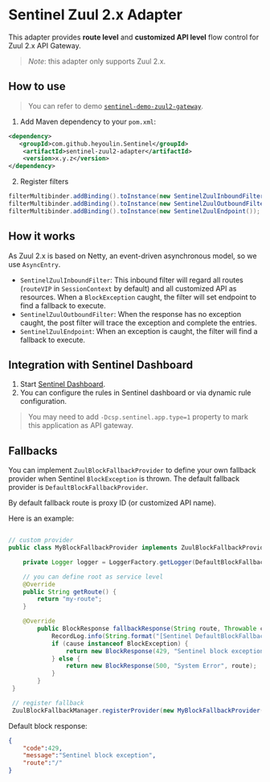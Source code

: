# Sentinel Zuul 2.x Adapter

This adapter provides **route level** and **customized API level**
flow control for Zuul 2.x API Gateway.

> *Note*: this adapter only supports Zuul 2.x.

## How to use

> You can refer to demo [`sentinel-demo-zuul2-gateway`](https://github.com/alibaba/Sentinel/tree/master/sentinel-demo/sentinel-demo-zuul2-gateway).

1. Add Maven dependency to your `pom.xml`:

```xml
<dependency>
   <groupId>com.github.heyoulin.Sentinel</groupId>
    <artifactId>sentinel-zuul2-adapter</artifactId>
    <version>x.y.z</version>
</dependency>
```

2. Register filters

```java
filterMultibinder.addBinding().toInstance(new SentinelZuulInboundFilter(500));
filterMultibinder.addBinding().toInstance(new SentinelZuulOutboundFilter(500));
filterMultibinder.addBinding().toInstance(new SentinelZuulEndpoint());
```

## How it works

As Zuul 2.x is based on Netty, an event-driven asynchronous model, so we use `AsyncEntry`.

- `SentinelZuulInboundFilter`: This inbound filter will regard all routes (`routeVIP` in `SessionContext` by default) and all customized API as resources. When a `BlockException` caught, the filter will set endpoint to find a fallback to execute.
- `SentinelZuulOutboundFilter`: When the response has no exception caught, the post filter will trace the exception and complete the entries.
- `SentinelZuulEndpoint`: When an exception is caught, the filter will find a fallback to execute.

## Integration with Sentinel Dashboard

1. Start [Sentinel Dashboard](https://github.com/alibaba/Sentinel/wiki/Dashboard).
2. You can configure the rules in Sentinel dashboard or via dynamic rule configuration.

> You may need to add `-Dcsp.sentinel.app.type=1` property to mark this application as API gateway.

## Fallbacks

You can implement `ZuulBlockFallbackProvider` to define your own fallback provider when Sentinel `BlockException` is thrown.
The default fallback provider is `DefaultBlockFallbackProvider`.

By default fallback route is proxy ID (or customized API name).

Here is an example:

```java

// custom provider
public class MyBlockFallbackProvider implements ZuulBlockFallbackProvider {

    private Logger logger = LoggerFactory.getLogger(DefaultBlockFallbackProvider.class);

    // you can define root as service level
    @Override
    public String getRoute() {
        return "my-route";
    }

    @Override
        public BlockResponse fallbackResponse(String route, Throwable cause) {
            RecordLog.info(String.format("[Sentinel DefaultBlockFallbackProvider] Run fallback route: %s", route));
            if (cause instanceof BlockException) {
                return new BlockResponse(429, "Sentinel block exception", route);
            } else {
                return new BlockResponse(500, "System Error", route);
            }
        }
 }

 // register fallback
 ZuulBlockFallbackManager.registerProvider(new MyBlockFallbackProvider());
```

Default block response:

```json
{
    "code":429,
    "message":"Sentinel block exception",
    "route":"/"
}
```
